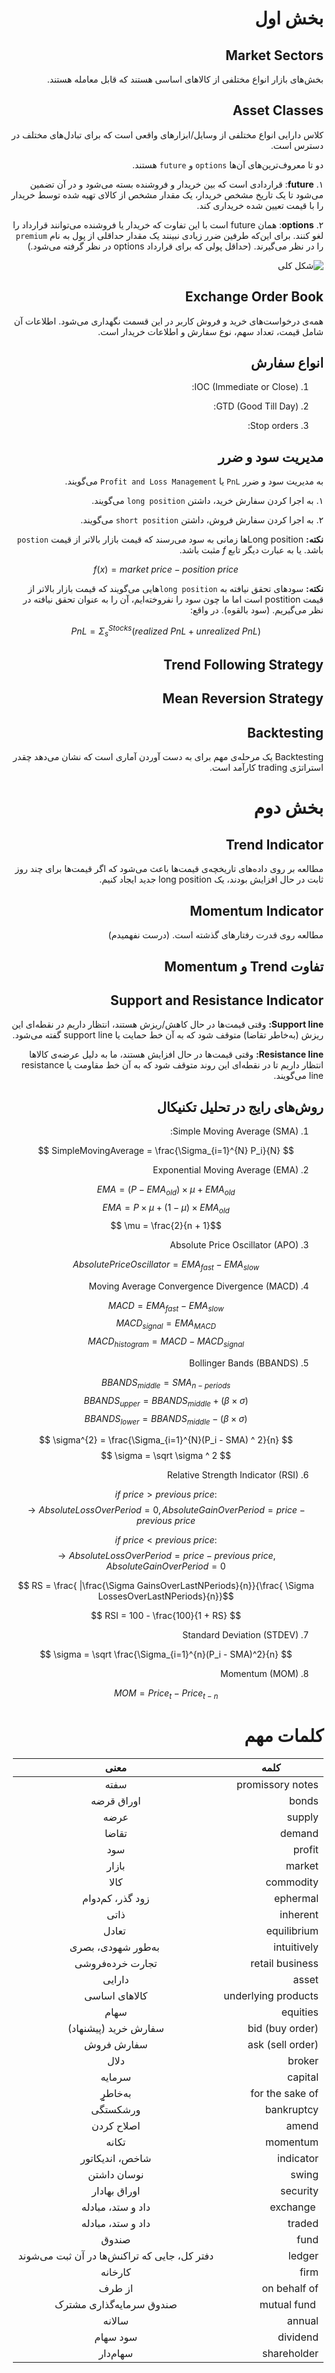 <div dir='rtl'>

# بخش اول


## Market Sectors

بخش‌های بازار انواع مختلفی از کالاهای اساسی هستند که قابل معامله هستند.

## Asset Classes

 کلاس دارایی انواع مختلفی از وسایل/ابزارهای واقعی است که برای تبادل‌های مختلف در دسترس است.
 
 دو تا معروف‌ترین‌های آن‌ها `options` و `future` هستند.

  ۱. **future**: قراردادی است که بین خریدار و فروشنده بسته می‌شود و در آن تضمین می‌شود تا یک تاریخ مشخص خریدار، یک مقدار مشخص از کالای تهیه شده توسط خریدار را با قیمت تعیین شده خریداری کند.

۲. **options**: همان future است با این تفاوت که خریدار یا فروشنده می‌توانند قرارداد را لغو کنند. برای این‌که طرفین ضرر زیادی نبینند یک مقدار حداقلی از پول به نام `premium` را در نظر می‌گیرند. (حداقل پولی که برای قرارداد options در نظر گرفته می‌شود.)


![شکل کلی](img/1.png)



## Exchange Order Book

همه‌ی درخواست‌های خرید و فروش کاربر در این قسمت نگهداری می‌شود. اطلاعات آن شامل قیمت، تعداد  سهم، نوع سفارش و اطلاعات خریدار است.


## انواع سفارش

1. IOC (Immediate or Close): 

2. GTD (Good Till Day):

3. Stop orders:

## مدیریت سود و ضرر

به مدیریت سود و ضرر `PnL` یا `Profit and Loss Management` می‌گویند.


۱. به اجرا کردن سفارش خرید، داشتن `long position` می‌گویند. 

۲. به اجرا کردن سفارش فروش، داشتن `short position` می‌گویند.

**نکته:** Long positionها  زمانی  به سود می‌رسند که قیمت بازار بالاتر از قیمت `postion` باشد. یا به عبارت دیگر تابع $f$ مثبت باشد.

<div dir=ltr>

$$ f(x) = market\: price - position\: price$$
</div>

**نکته:** سودهای تحقق نیافته به `long position`هایی می‌گویند که قیمت بازار بالاتر از قیمت postition است اما ما چون سود را نفروخته‌ایم، آن را به عنوان تحقق نیافته در نظر می‌گیریم. (سود بالقوه). در واقع:


<div dir=ltr>

$$ PnL = \Sigma_{s}^{Stocks} (realized\: PnL + unrealized\: PnL) $$
</div>


## Trend Following Strategy


## Mean Reversion Strategy




## Backtesting


Backtesting یک مرحله‌ی مهم برای به دست آوردن آماری است که نشان می‌دهد چقدر استراتژی trading کارآمد است.


# بخش دوم



## Trend Indicator

مطالعه‌ بر روی داده‌های تاریخچه‌ی قیمت‌ها باعث می‌شود که اگر قیمت‌ها برای چند روز ثابت در حال افزایش بودند، یک long position جدید ایجاد کنیم. 


## Momentum Indicator


مطالعه روی قدرت رفتار‌های گذشته است. (درست نفهمیدم)


 ## تفاوت Trend و Momentum





## Support and Resistance Indicator


**Support line:**
وقتی قیمت‌ها در حال کاهش/ریزش هستند، انتظار داریم در نقطه‌ای این ریزش (به‌خاطر تقاضا) متوقف شود که به آن خط حمایت یا support line گفته می‌شود.


**Resistance line:**
 وقتی قیمت‌ها در حال افزایش هستند، ما به دلیل عرضه‌ی کالاها انتظار داریم تا در نقطه‌ای این روند متوقف شود که به آن خط مقاومت یا resistance line می‌گویند.


## روش‌های رایج در تحلیل تکنیکال

1. Simple Moving Average (SMA):

<div dir='ltr'>

$$ SimpleMovingAverage = \frac{\Sigma_{i=1}^{N} P_i}{N} $$

</div>

2. Exponential Moving Average (EMA)

<div dir='ltr'>

$$ EMA = (P - EMA_{old} ) \times \mu + EMA_{old} $$
$$ EMA =  P \times \mu + (1 - \mu) \times EMA_{old} $$
$$ \mu = \frac{2}{n + 1}$$

</div>

3. Absolute Price Oscillator (APO)

<div dir='ltr'>

$$ AbsolutePriceOscillator = EMA_{fast} - EMA_{slow} $$

</div>

4. Moving Average Convergence Divergence (MACD)

<div dir='ltr'>

$$ MACD = EMA_{fast} - EMA_{slow} $$
$$ MACD_{signal} = EMA_{MACD} $$
$$ MACD_{histogram} = MACD - MACD_{signal} $$



</div>

5. Bollinger Bands (BBANDS)

<div dir='ltr'>

$$ BBANDS_{middle} = SMA_{n-periods}$$
$$ BBANDS_{upper} = BBANDS_{middle} + (\beta \times \sigma)$$
$$ BBANDS_{lower} = BBANDS_{middle} - (\beta \times \sigma)$$

$$ \sigma^{2} = \frac{\Sigma_{i=1}^{N}(P_i - SMA) ^ 2}{n} $$
$$ \sigma = \sqrt \sigma ^ 2 $$



</div>

6. Relative Strength Indicator (RSI)

<div dir='ltr'>

$$ if \: price > previous \: price: $$
$$ \rightarrow AbsoluteLossOverPeriod = 0
, AbsoluteGainOverPeriod =  price - previous\: price$$


$$ if \: price < previous \: price: $$
$$ \rightarrow AbsoluteLossOverPeriod = price - previous\: price
, AbsoluteGainOverPeriod =  0$$

$$ RS = \frac{ |\frac{\Sigma GainsOverLastNPeriods}{n}}{\frac{ \Sigma LossesOverLastNPeriods}{n}}$$

$$ RSI = 100 - \frac{100}{1 + RS} $$

</div>

7. Standard Deviation (STDEV)

<div dir='ltr'>

$$ \sigma = \sqrt \frac{\Sigma_{i=1}^{n}(P_i - SMA)^2}{n} $$ 
</div>

8. Momentum (MOM)

<div dir='ltr'>

$$ MOM = Price_t - Price_{t-n}$$ 
</div>

# کلمات مهم

| کلمه | معنی| 
| ------------- |:-------------:|
| promissory notes | سفته |
| bonds | اوراق قرضه |
| supply | عرضه |
| demand | تقاضا |
| profit | سود |
| market | بازار |
| commodity | کالا |
| ephermal |  زود گذر، کم‌دوام | 
| inherent | ذاتی |
| equilibrium‌ |‌ تعادل |
| intuitively |‌ به‌طور شهودی، بصری | 
| retail business | تجارت خرده‌فروشی | 
| asset | دارایی |
| underlying products | کالاهای اساسی | 
| equities | سهام |  
| bid (buy order) | سفارش خرید (پیشنهاد) | 
| ask (sell order) | سفارش فروش | 
| broker | دلال |
| capital | سرمایه | 
| for the sake of | به‌خاطرِِِِِِِ | 
| bankruptcy | ورشکستگی | 
| amend | اصلاح کردن |
| momentum | تکانه | 
| indicator | شاخص، اندیکاتور |
| swing | نوسان داشتن |
| security | اوراق بهادار | 
|‌ exchange | داد و ستد، مبادله | 
| traded | داد و ستد، مبادله |
| fund | صندوق |
| ledger | دفتر کل، جایی که تراکنش‌ها در آن ثبت می‌شوند|
| firm | کارخانه |
| on behalf of | از طرف |
|‌ mutual fund | صندوق سرمایه‌گذاری مشترک | 
| annual | سالانه |
| dividend | سود سهام | 
| shareholder | سهام‌دار | 


</div>

